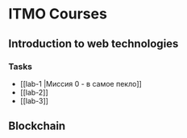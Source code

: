 # ITMO Courses

## Introduction to web technologies
### Tasks
- [[lab-1 |Миссия 0 - в самое пекло]] 
- [[lab-2]]  
- [[lab-3]]  
## Blockchain
